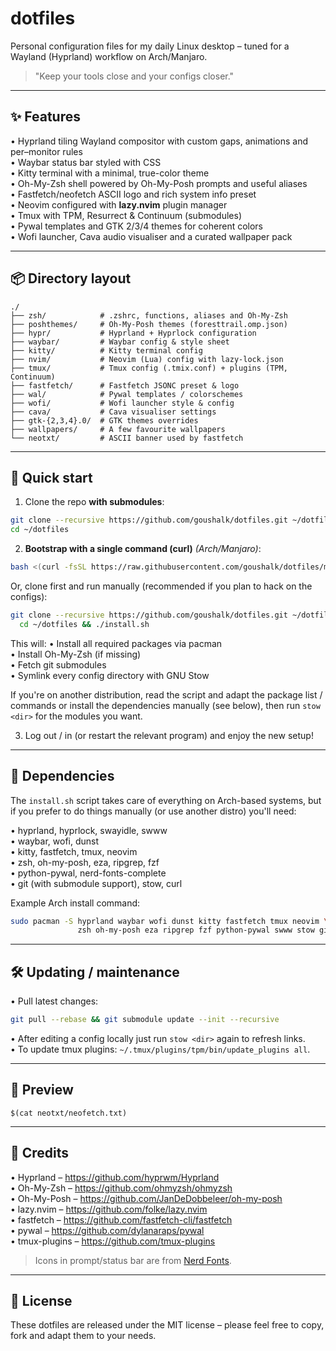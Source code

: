 # dotfiles

Personal configuration files for my daily Linux desktop – tuned for a Wayland (Hyprland) workflow on Arch/Manjaro.

> "Keep your tools close and your configs closer."

---

## ✨ Features

• Hyprland tiling Wayland compositor with custom gaps, animations and per–monitor rules  
• Waybar status bar styled with CSS  
• Kitty terminal with a minimal, true-color theme  
• Oh-My-Zsh shell powered by Oh-My-Posh prompts and useful aliases  
• Fastfetch/neofetch ASCII logo and rich system info preset  
• Neovim configured with **lazy.nvim** plugin manager  
• Tmux with TPM, Resurrect & Continuum (submodules)  
• Pywal templates and GTK 2/3/4 themes for coherent colors  
• Wofi launcher, Cava audio visualiser and a curated wallpaper pack

---

## 📦 Directory layout

```
./
├── zsh/            # .zshrc, functions, aliases and Oh-My-Zsh
├── poshthemes/     # Oh-My-Posh themes (foresttrail.omp.json)
├── hypr/           # Hyprland + Hyprlock configuration
├── waybar/         # Waybar config & style sheet
├── kitty/          # Kitty terminal config
├── nvim/           # Neovim (Lua) config with lazy-lock.json
├── tmux/           # Tmux config (.tmix.conf) + plugins (TPM, Continuum)
├── fastfetch/      # Fastfetch JSONC preset & logo
├── wal/            # Pywal templates / colorschemes
├── wofi/           # Wofi launcher style & config
├── cava/           # Cava visualiser settings
├── gtk-{2,3,4}.0/  # GTK themes overrides
├── wallpapers/     # A few favourite wallpapers
└── neotxt/         # ASCII banner used by fastfetch
```

---

## 🚀 Quick start

1. Clone the repo **with submodules**:

```bash
git clone --recursive https://github.com/goushalk/dotfiles.git ~/dotfiles
cd ~/dotfiles
```

2. **Bootstrap with a single command (curl)** *(Arch/Manjaro)*:

```bash
bash <(curl -fsSL https://raw.githubusercontent.com/goushalk/dotfiles/main/install.sh)
```

   Or, clone first and run manually (recommended if you plan to hack on the configs):

```bash
git clone --recursive https://github.com/goushalk/dotfiles.git ~/dotfiles && \
  cd ~/dotfiles && ./install.sh
```

   This will:
   • Install all required packages via pacman  
   • Install Oh-My-Zsh (if missing)  
   • Fetch git submodules  
   • Symlink every config directory with GNU Stow

   If you're on another distribution, read the script and adapt the package list / commands or install the dependencies manually (see below), then run `stow <dir>` for the modules you want.

3. Log out / in (or restart the relevant program) and enjoy the new setup!

---

## 🔧 Dependencies

The `install.sh` script takes care of everything on Arch-based systems, but if you prefer to do things manually (or use another distro) you'll need:

• hyprland, hyprlock, swayidle, swww  
• waybar, wofi, dunst  
• kitty, fastfetch, tmux, neovim  
• zsh, oh-my-posh, eza, ripgrep, fzf  
• python-pywal, nerd-fonts-complete  
• git (with submodule support), stow, curl

Example Arch install command:

```bash
sudo pacman -S hyprland waybar wofi dunst kitty fastfetch tmux neovim \
               zsh oh-my-posh eza ripgrep fzf python-pywal swww stow git curl
```

---

## 🛠 Updating / maintenance

• Pull latest changes:
```bash
git pull --rebase && git submodule update --init --recursive
```
• After editing a config locally just run `stow <dir>` again to refresh links.  
• To update tmux plugins: `~/.tmux/plugins/tpm/bin/update_plugins all`.

---

## 📸 Preview

```
$(cat neotxt/neofetch.txt)
```

---

## 🤝 Credits

• Hyprland – https://github.com/hyprwm/Hyprland  
• Oh-My-Zsh – https://github.com/ohmyzsh/ohmyzsh  
• Oh-My-Posh – https://github.com/JanDeDobbeleer/oh-my-posh  
• lazy.nvim – https://github.com/folke/lazy.nvim  
• fastfetch – https://github.com/fastfetch-cli/fastfetch  
• pywal – https://github.com/dylanaraps/pywal  
• tmux-plugins – https://github.com/tmux-plugins  

> Icons in prompt/status bar are from [Nerd Fonts](https://www.nerdfonts.com/).

---

## 📜 License

These dotfiles are released under the MIT license – please feel free to copy, fork and adapt them to your needs. 